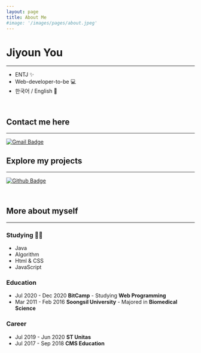 ```yaml
---
layout: page
title: About Me
#image: '/images/pages/about.jpeg'
---
```


# Jiyoun You
-------
- ENTJ ✨
- Web-developer-to-be 💻
- 한국어 / English 💬 

<br>  

## Contact me here
-------
[![Gmail Badge](https://img.shields.io/badge/Gmail-d14836?style=flat-square&logo=Gmail&logoColor=white&link=mailto:younny418@gmail.com)](mailto:younny418@gmail.com) 

## Explore my projects
-------
[![Github Badge](https://img.shields.io/badge/-Github-black?style=flat-square&logo=0E9648&link=https://github.com/jiyounyou/)](https://github.com/jiyounyou)

<br>  

## More about myself
-------
### Studying ✍🏻
- Java
- Algorithm
- Html & CSS
- JavaScript

### Education
- Jul 2020 - Dec 2020 **BitCamp** - Studying **Web Programming**
- Mar 2011 - Feb 2016 **Soongsil University** - Majored in **Biomedical Science**  

### Career
- Jul 2019 - Jun 2020 **ST Unitas**
- Jul 2017 - Sep 2018 **CMS Education**
